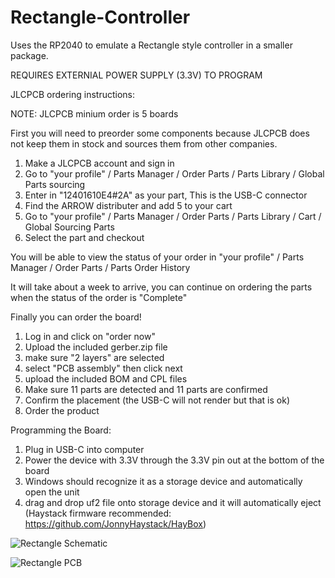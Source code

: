 # Rectangle-Controller
Uses the RP2040 to emulate a Rectangle style controller in a smaller package.

REQUIRES EXTERNIAL POWER SUPPLY (3.3V) TO PROGRAM

  JLCPCB ordering instructions:

NOTE: JLCPCB minium order is 5 boards

First you will need to preorder some components because JLCPCB does not keep them in stock and sources them from other companies.

1) Make a JLCPCB account and sign in
2) Go to "your profile" / Parts Manager / Order Parts / Parts Library / Global Parts sourcing 
3) Enter in "12401610E4#2A" as your part, This is the USB-C connector
4) Find the ARROW distributer and add 5 to your cart
5) Go to "your profile" / Parts Manager / Order Parts / Parts Library / Cart / Global Sourcing Parts
6) Select the part and checkout

You will be able to view the status of your order in "your profile" / Parts Manager / Order Parts / Parts Order History

It will take about a week to arrive, you can continue on ordering the parts when the status of the order is "Complete"

 Finally you can order the board!

1) Log in and click on "order now"
2) Upload the included gerber.zip file
3) make sure "2 layers" are selected
4) select "PCB assembly" then click next
6) upload the included BOM and CPL files
7) Make sure 11 parts are detected and 11 parts are confirmed
8) Confirm the placement (the USB-C will not render but that is ok)
9) Order the product

  Programming the Board:

1) Plug in USB-C into computer
2) Power the device with 3.3V through the 3.3V pin out at the bottom of the board
3) Windows should recognize it as a storage device and automatically open the unit
4) drag and drop uf2 file onto storage device and it will automatically eject (Haystack firmware recommended: https://github.com/JonnyHaystack/HayBox)

![Rectangle Schematic](https://github.com/AlC0da/Rectangle-Controller/assets/97121247/e8f9ea95-e831-4cd0-a92c-aaa7ef259994)

![Rectangle PCB](https://github.com/AlC0da/Rectangle-Controller/assets/97121247/13c4cdab-edb6-4dd9-ad49-86d03f13b97f)

